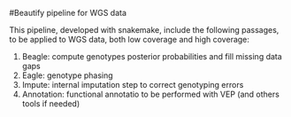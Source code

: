 #Beautify pipeline for WGS data

This pipeline, developed with snakemake, include the following passages, to be applied to WGS data, both low coverage and high coverage:

1) Beagle: compute genotypes posterior probabilities and fill missing data gaps
2) Eagle: genotype phasing
3) Impute: internal imputation step to correct genotyping errors
4) Annotation: functional annotatio to be performed with VEP (and others tools if needed)
